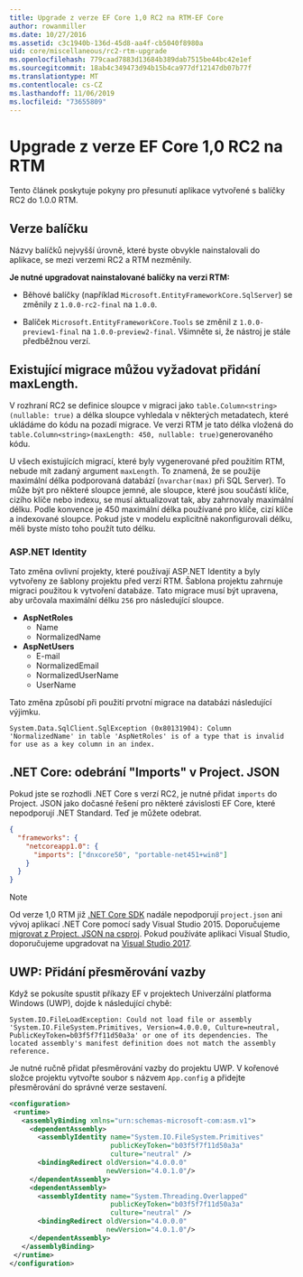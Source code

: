 ```yaml
---
title: Upgrade z verze EF Core 1,0 RC2 na RTM-EF Core
author: rowanmiller
ms.date: 10/27/2016
ms.assetid: c3c1940b-136d-45d8-aa4f-cb5040f8980a
uid: core/miscellaneous/rc2-rtm-upgrade
ms.openlocfilehash: 779caad7883d13684b389dab7515be44bc42e1ef
ms.sourcegitcommit: 18ab4c349473d94b15b4ca977df12147db07b77f
ms.translationtype: MT
ms.contentlocale: cs-CZ
ms.lasthandoff: 11/06/2019
ms.locfileid: "73655809"
---
```

# <a name="upgrading-from-ef-core-10-rc2-to-rtm"></a>Upgrade z verze EF Core 1,0 RC2 na RTM

Tento článek poskytuje pokyny pro přesunutí aplikace vytvořené s balíčky RC2 do 1.0.0 RTM.

## <a name="package-versions"></a>Verze balíčku

Názvy balíčků nejvyšší úrovně, které byste obvykle nainstalovali do aplikace, se mezi verzemi RC2 a RTM nezměnily.

**Je nutné upgradovat nainstalované balíčky na verzi RTM:**

* Běhové balíčky (například `Microsoft.EntityFrameworkCore.SqlServer`) se změnily z `1.0.0-rc2-final` na `1.0.0`.

* Balíček `Microsoft.EntityFrameworkCore.Tools` se změnil z `1.0.0-preview1-final` na `1.0.0-preview2-final`. Všimněte si, že nástroj je stále předběžnou verzí.

## <a name="existing-migrations-may-need-maxlength-added"></a>Existující migrace můžou vyžadovat přidání maxLength.

V rozhraní RC2 se definice sloupce v migraci jako `table.Column<string>(nullable: true)` a délka sloupce vyhledala v některých metadatech, které ukládáme do kódu na pozadí migrace. Ve verzi RTM je tato délka vložená do `table.Column<string>(maxLength: 450, nullable: true)`generovaného kódu.

U všech existujících migrací, které byly vygenerované před použitím RTM, nebude mít zadaný argument `maxLength`. To znamená, že se použije maximální délka podporovaná databází (`nvarchar(max)` při SQL Server). To může být pro některé sloupce jemné, ale sloupce, které jsou součástí klíče, cizího klíče nebo indexu, se musí aktualizovat tak, aby zahrnovaly maximální délku. Podle konvence je 450 maximální délka používané pro klíče, cizí klíče a indexované sloupce. Pokud jste v modelu explicitně nakonfigurovali délku, měli byste místo toho použít tuto délku.

### <a name="aspnet-identity"></a>ASP.NET Identity

Tato změna ovlivní projekty, které používají ASP.NET Identity a byly vytvořeny ze šablony projektu před verzí RTM. Šablona projektu zahrnuje migraci použitou k vytvoření databáze. Tato migrace musí být upravena, aby určovala maximální délku `256` pro následující sloupce.

* **AspNetRoles**
  * Name
  * NormalizedName
* **AspNetUsers**
  * E-mail
  * NormalizedEmail
  * NormalizedUserName
  * UserName

Tato změna způsobí při použití prvotní migrace na databázi následující výjimku.

``` Console
System.Data.SqlClient.SqlException (0x80131904): Column 'NormalizedName' in table 'AspNetRoles' is of a type that is invalid for use as a key column in an index.
```

## <a name="net-core-remove-imports-in-projectjson"></a>.NET Core: odebrání "Imports" v Project. JSON

Pokud jste se rozhodli .NET Core s verzí RC2, je nutné přidat `imports` do Project. JSON jako dočasné řešení pro některé závislosti EF Core, které nepodporují .NET Standard. Teď je můžete odebrat.

``` json
{
  "frameworks": {
    "netcoreapp1.0": {
      "imports": ["dnxcore50", "portable-net451+win8"]
    }
  }
}
```

> [!NOTE]  
> Od verze 1,0 RTM již [.NET Core SDK](https://www.microsoft.com/net/download/core) nadále nepodporují `project.json` ani vývoj aplikací .NET Core pomocí sady Visual Studio 2015. Doporučujeme [migrovat z Project. JSON na csproj](https://docs.microsoft.com/dotnet/articles/core/migration/). Pokud používáte aplikaci Visual Studio, doporučujeme upgradovat na [Visual Studio 2017](https://www.visualstudio.com/downloads/).

## <a name="uwp-add-binding-redirects"></a>UWP: Přidání přesměrování vazby

Když se pokusíte spustit příkazy EF v projektech Univerzální platforma Windows (UWP), dojde k následující chybě:

```output
System.IO.FileLoadException: Could not load file or assembly 'System.IO.FileSystem.Primitives, Version=4.0.0.0, Culture=neutral, PublicKeyToken=b03f5f7f11d50a3a' or one of its dependencies. The located assembly's manifest definition does not match the assembly reference.
```

Je nutné ručně přidat přesměrování vazby do projektu UWP. V kořenové složce projektu vytvořte soubor s názvem `App.config` a přidejte přesměrování do správné verze sestavení.

```xml
<configuration>
 <runtime>
   <assemblyBinding xmlns="urn:schemas-microsoft-com:asm.v1">
     <dependentAssembly>
       <assemblyIdentity name="System.IO.FileSystem.Primitives"
                         publicKeyToken="b03f5f7f11d50a3a"
                         culture="neutral" />
       <bindingRedirect oldVersion="4.0.0.0"
                        newVersion="4.0.1.0"/>
     </dependentAssembly>
     <dependentAssembly>
       <assemblyIdentity name="System.Threading.Overlapped"
                         publicKeyToken="b03f5f7f11d50a3a"
                         culture="neutral" />
       <bindingRedirect oldVersion="4.0.0.0"
                        newVersion="4.0.1.0"/>
     </dependentAssembly>
   </assemblyBinding>
 </runtime>
</configuration>
```
